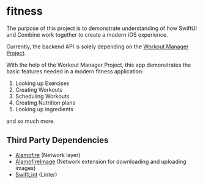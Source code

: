 # fitness

The purpose of this project is to demonstrate understanding of how SwiftUI and Combine work together to create a modern iOS experience. 

Currently, the backend API is solely depending on the [Workout Manager Project](https://github.com/wger-project/wger). 

With the help of the Workout Manager Project, this app demonstrates the basic features needed in a modern fitness application:

1. Looking up Exercises
2. Creating Workouts
3. Scheduling Workouts
4. Creating Nutrition plans
5. Looking up ingredients

and so much more. 

## Third Party Dependencies

- [Alamofire](https://github.com/Alamofire/Alamofire) (Network layer)
- [AlamofireImage](https://github.com/Alamofire/AlamofireImage) (Network extension for downloading and uploading images)
- [SwiftLint](https://github.com/realm/SwiftLint) (Linter)